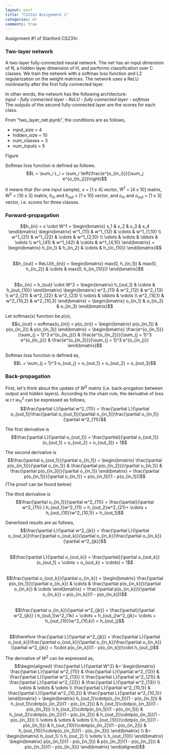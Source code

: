```yaml
---
layout: post
title: "CS231n Assignment 1"
categories: ml
comments: true
---
```


Assignment #1 of Stanford CS231n

### Two-layer network
A two-layer fully-connected neural network. The net has an input dimension of N, a hidden layer dimension of H, 
and performs classification over C classes. We train the network with a softmax loss function and L2 regularization on the
weight matrices. The network uses a ReLU nonlinearity after the first fully connected layer.


In other words, the network has the following architecture:  
_input - fully connected layer - ReLU - fully connected layer - softmax_  
The outputs of the second fully-connected layer are the scores for each class.

From "two_layer_net.ipynb", the conditions are as follows,
- input_size = 4
- hidden_size = 10
- num_classes = 3
- num_inputs = 5

Figure


Softmax loss function is defined as follows.  
$$L = \sum_i L_i = \sum_i \left(\frac{e^{o_{in_i}}}{\sum_j e^{o_{in_j}}}\right)$$  

It means that (for one input sample), $x$ = [1 x 4] vector, $W^1$ = [4 x 10] matrix, $W^2$ = [10 x 3] matrix, 
$h_{in}$ and $h_{out}$ = [1 x 10] vector, and $o_{in}$ and $o_{out}$ = [1 x 3] vector, i.e. scores for three classes.  

### Forward-propagation
$$h_{in} = x \cdot W^1 = 
\begin{bmatrix}
  x_1 & x_2 & x_3 & x_4 
\end{bmatrix}
\begin{bmatrix}
  w^1_{11} & w^1_{12} & \cdots & w^1_{1,10} \\
  w^1_{21} & w^1_{22} & \cdots & w^1_{2,10} \\
  \vdots & \vdots & \ddots & \vdots \\
  w^1_{41} & w^1_{42} & \cdots & w^1_{4,10}
\end{bmatrix} = 
\begin{bmatrix}
  h_{in_1} & h_{in_2} & \cdots & h_{in_{10}}
\end{bmatrix}$$  
$$h_{out} = ReLU(h_{in}) = 
\begin{bmatrix}
  max(0, h_{in_1}) & max(0, h_{in_2}) & \cdots & max(0, h_{in_{10}})
\end{bmatrix}$$  
$$o_{in} = h_{out} \cdot W^2 =
\begin{bmatrix}
  h_{out_1} & \cdots & h_{out_{10}} 
\end{bmatrix}
\begin{bmatrix}
  w^2_{11} & w^2_{12} & w^2_{13} \\
  w^2_{21} & w^2_{22} & w^2_{23} \\
  \vdots & \ddots & \vdots \\
  w^2_{10,1} & w^2_{10,2} & w^2_{10,3}
\end{bmatrix} = 
\begin{bmatrix}
  o_{in_1} & o_{in_2} & o_{in_3}
\end{bmatrix}$$  

Let softmax(x) function be $p(x)$,  
$$o_{out} = softmax(o_{in}) = p(o_{in}) =
\begin{bmatrix}
  p(o_{in_1}) & p(o_{in_2}) & p(o_{in_3})
\end{bmatrix} = 
\begin{bmatrix}
  \frac{e^{o_{in_1}}}{\sum_{j = 1}^3 e^{o_{in_j}}} &
  \frac{e^{o_{in_2}}}{\sum_{j = 1}^3 e^{o_{in_j}}} &
  \frac{e^{o_{in_3}}}{\sum_{j = 1}^3 e^{o_{in_j}}}
\end{bmatrix}$$  

Softmax loss function is defined as,  
$$L = \sum_{j = 1}^3 o_{out_j} = o_{out_1} + o_{out_2} + o_{out_3}$$  

### Back-propagation
First, let's think about the update of $W^2$ matrix (i.e. back-progation between output and hidden layers). According to the chain rule,
the derivative of loss w.r.t $w^2_{11}$ can be expressed as follows,  
$$\frac{\partial L}{\partial w^2_{11}} = \frac{\partial L}{\partial o_{out_1}}\frac{\partial o_{out_1}}{\partial o_{in_1}}\frac{\partial o_{in_1}}{\partial w^2_{11}}$$  

The first derivative is  
$$\frac{\partial L}{\partial o_{out_1}} = \frac{\partial}{\partial o_{out_1}} (o_{out_1} + o_{out_2} + o_{out_3}) = 1$$  

The second derivative is  
$$\frac{\partial o_{out_1}}{\partial o_{in_1}} = 
\begin{bmatrix}
  \frac{\partial p(o_{in_1})}{\partial o_{in_1}} & 
  \frac{\partial p(o_{in_2})}{\partial o_{in_1}} & 
  \frac{\partial p(o_{in_3})}{\partial o_{in_1}}
\end{bmatrix} = 
\frac{\partial p(o_{in_1})}{\partial o_{in_1}} = 
p(o_{in_1})(1 - p(o_{in_1}))$$ 
(The proof can be found below)

The third derivative is  
$$\frac{\partial o_{in_1}}{\partial w^2_{11}} = 
\frac{\partial}{\partial w^2_{11}} ( h_{out_1}w^2_{11} + h_{out_2}w^2_{21}+ \cdots + h_{out_{10}}w^2_{10,1}) = 
h_{out_1}$$  

Generlized results are as follows,  
$$\frac{\partial L}{\partial w^2_{jk}} = \frac{\partial L}{\partial o_{out_k}}\frac{\partial o_{out_k}}{\partial o_{in_k}}\frac{\partial o_{in_k}}{\partial w^2_{jk}}$$  
$$\frac{\partial L}{\partial o_{out_k}} = \frac{\partial}{\partial o_{out_k}} (o_{out_1} + \cdots + o_{out_k} + \cdots) = 1$$  
$$\frac{\partial o_{out_k}}{\partial o_{in_k}} = 
\begin{bmatrix}
  \frac{\partial p(o_{in_1})}{\partial o_{in_k}} &
  \cdots &
  \frac{\partial p(o_{in_k})}{\partial o_{in_k}} & 
  \cdots
\end{bmatrix} = 
\frac{\partial p(o_{in_k})}{\partial o_{in_k}} = 
p(o_{in_k})(1 - p(o_{in_k}))$$  
$$\frac{\partial o_{in_k}}{\partial w^2_{jk}} = 
\frac{\partial}{\partial w^2_{jk}} ( h_{out_1}w^2_{1k} + \cdots + h_{out_j}w^2_{jk}+ \cdots + h_{out_{10}}w^2_{10,k}) = 
h_{out_j}$$  
$$\therefore \frac{\partial L}{\partial w^2_{jk}} = 
\frac{\partial L}{\partial o_{out_k}}\frac{\partial o_{out_k}}{\partial o_{in_k}}\frac{\partial o_{in_k}}{\partial w^2_{jk}} =
1\cdot p(o_{in_k})(1 - p(o_{in_k}))\cdot h_{out_j}$$  

The derivative of $W^2$ can be expressed as,  
$$\begin{aligned}
\frac{\partial L}{\partial W^2} &= 
\begin{bmatrix}
  \frac{\partial L}{\partial w^2_{11}} & \frac{\partial L}{\partial w^2_{12}} & \frac{\partial L}{\partial w^2_{13}} \\
  \frac{\partial L}{\partial w^2_{21}} & \frac{\partial L}{\partial w^2_{22}} & \frac{\partial L}{\partial w^2_{13}} \\
  \vdots & \vdots & \vdots \\
  \frac{\partial L}{\partial w^2_{10,1}} & \frac{\partial L}{\partial w^2_{10,2}} & \frac{\partial L}{\partial w^2_{10,3}}
\end{bmatrix} = 
\begin{bmatrix}
  h_{out_1}\cdotp(o_{in_1})(1 - p(o_{in_1})) & h_{out_1}\cdotp(o_{in_2})(1 - p(o_{in_2})) & h_{out_1}\cdotp(o_{in_3})(1 - p(o_{in_3})) \\
  h_{out_2}\cdotp(o_{in_1})(1 - p(o_{in_1})) & h_{out_2}\cdotp(o_{in_2})(1 - p(o_{in_2})) & h_{out_2}\cdotp(o_{in_3})(1 - p(o_{in_3})) \\
  \vdots & \vdots & \vdots \\
  h_{out_{10}}\cdotp(o_{in_1})(1 - p(o_{in_1})) & h_{out_{10}}\cdotp(o_{in_2})(1 - p(o_{in_2})) & h_{out_{10}}\cdotp(o_{in_3})(1 - p(o_{in_3}))
\end{bmatrix} \\
&= 
\begin{bmatrix}
  h_{out_1} \\
  h_{out_2} \\
  \vdots \\
  h_{out_{10}}
\end{bmatrix}
\begin{bmatrix}
  p(o_{in_1})(1 - p(o_{in_1})) & p(o_{in_2})(1 - p(o_{in_2})) & p(o_{in_3})(1 - p(o_{in_3}))
\end{bmatrix}
\end{aligned}$$
